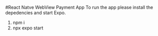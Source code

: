 #React Natve WebView Payment App
To run the app please install the depedencies and start Expo.

1. npm i
2. npx expo start
